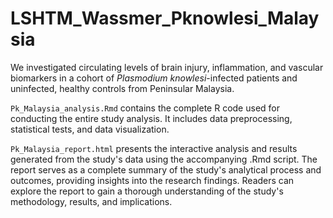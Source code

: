 # LSHTM_Wassmer_Pknowlesi_Malaysia
We investigated circulating levels of brain injury, inflammation, and vascular biomarkers in a cohort of *Plasmodium knowlesi*-infected patients and uninfected, healthy controls from Peninsular Malaysia.

`Pk_Malaysia_analysis.Rmd` contains the complete R code used for conducting the entire study analysis. It includes data preprocessing, statistical tests, and data visualization. 

`Pk_Malaysia_report.html` presents the interactive analysis and results generated from the study's data using the accompanying .Rmd script. The report serves as a complete summary of the study's analytical process and outcomes, providing insights into the research findings. Readers can explore the report to gain a thorough understanding of the study's methodology, results, and implications.

